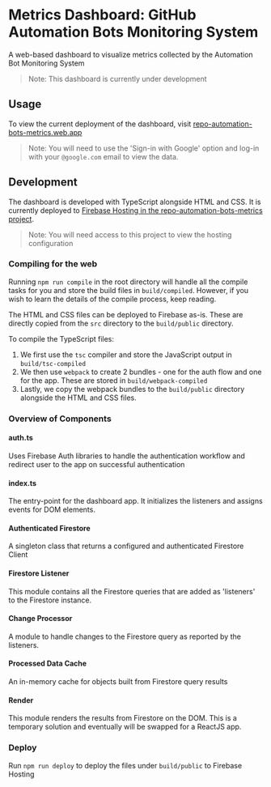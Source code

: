 # Metrics Dashboard: GitHub Automation Bots Monitoring System

A web-based dashboard to visualize metrics collected by the Automation Bot Monitoring System

> Note: This dashboard is currently under development

## Usage

To view the current deployment of the dashboard, visit [repo-automation-bots-metrics.web.app](https://repo-automation-bots-metrics.web.app/)

> Note: You will need to use the 'Sign-in with Google' option and log-in with your `@google.com` email to view the data.

## Development

The dashboard is developed with TypeScript alongside HTML and CSS. It is currently deployed to [Firebase Hosting in the repo-automation-bots-metrics project](https://firebase.corp.google.com/project/repo-automation-bots-metrics). 

> Note: You will need access to this project to view the hosting configuration

### Compiling for the web

Running `npm run compile` in the root directory will handle all the compile tasks for you and store the build files in `build/compiled`. However, if you wish to learn the details of the compile process, keep reading.

The HTML and CSS files can be deployed to Firebase as-is. These are directly copied from the `src` directory to the `build/public` directory.

To compile the TypeScript files:

1. We first use the `tsc` compiler and store the JavaScript output in `build/tsc-compiled`
2. We then use `webpack` to create 2 bundles - one for the auth flow and one for the app. These are stored in `build/webpack-compiled`
3. Lastly, we copy the webpack bundles to the `build/public` directory alongside the HTML and CSS files.

### Overview of Components

#### auth.ts

Uses Firebase Auth libraries to handle the authentication workflow and redirect user to the app on successful authentication

#### index.ts

The entry-point for the dashboard app. It initializes the listeners and assigns events for DOM elements.

#### Authenticated Firestore

A singleton class that returns a configured and authenticated Firestore Client

#### Firestore Listener

This module contains all the Firestore queries that are added as 'listeners' to the Firestore instance. 

#### Change Processor

A module to handle changes to the Firestore query as reported by the listeners.

#### Processed Data Cache

An in-memory cache for objects built from Firestore query results

#### Render

This module renders the results from Firestore on the DOM. This is a temporary solution and eventually will be swapped for a ReactJS app.

### Deploy

Run `npm run deploy` to deploy the files under `build/public` to Firebase Hosting